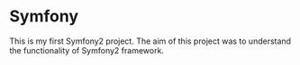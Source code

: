 Symfony
=======

This is my first Symfony2 project.
The aim of this project was to understand the functionality of Symfony2 framework.
